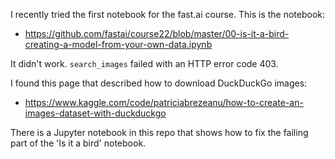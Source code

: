 I recently tried the first notebook for the fast.ai course. This is the notebook:

  * https://github.com/fastai/course22/blob/master/00-is-it-a-bird-creating-a-model-from-your-own-data.ipynb

It didn't work. `search_images` failed with an HTTP error code 403.

I found this page that described how to download DuckDuckGo images:

  * https://www.kaggle.com/code/patriciabrezeanu/how-to-create-an-images-dataset-with-duckduckgo

There is a Jupyter notebook in this repo that shows how to fix the failing part of the 'Is it a bird' notebook.
